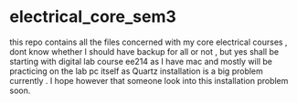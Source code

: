 # electrical_core_sem3
this repo contains all the files concerned with my core electrical courses , dont know whether I should have backup for all or not , but yes shall be starting with digital lab course ee214  as I have mac and mostly will be practicing on the lab pc itself as Quartz installation is a big problem currently .
I hope however that someone look into  this installation problem soon.

